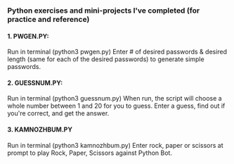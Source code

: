 ### Python exercises and mini-projects I've completed (for practice and reference)

####  1. PWGEN.PY:
Run in terminal (python3 pwgen.py)
Enter # of desired passwords & desired length (same for each of the desired passwords) to generate simple passwords.

#### 2. GUESSNUM.PY:
Run in terminal (python3 guessnum.py)
When run, the script will choose a whole number between 1 and 20 for you to guess. Enter a guess, find out if you're correct, and get the answer.

#### 3. KAMNOZHBUM.PY
Run in terminal (python3 kamnozhbum.py)
Enter rock, paper or scissors at prompt to play Rock, Paper, Scissors against Python Bot. 
